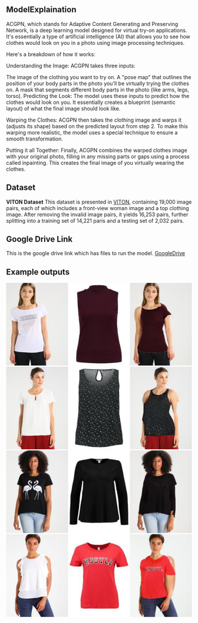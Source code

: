 ## ModelExplaination
ACGPN, which stands for Adaptive Content Generating and Preserving Network, is a deep learning model designed for virtual try-on applications. It's essentially a type of artificial intelligence (AI) that allows you to see how clothes would look on you in a photo  using image processing techniques.

Here's a breakdown of how it works:

Understanding the Image: ACGPN takes three inputs:

The image of the clothing you want to try on.
A "pose map" that outlines the position of your body parts in the photo you'll be virtually trying the clothes on.
A mask that segments different body parts in the photo (like arms, legs, torso).
Predicting the Look:  The model uses these inputs to predict how the clothes would look on you. It essentially creates a blueprint (semantic layout) of what the final image should look like.

Warping the Clothes:  ACGPN then takes the clothing image and warps it (adjusts its shape)  based on the predicted layout from step 2. To make this warping more realistic, the model uses a special technique to ensure a smooth transformation.

Putting it all Together:  Finally, ACGPN combines the warped clothes image with your original photo, filling in any missing parts or gaps using a process called inpainting. This creates the final image of you virtually wearing the clothes.


## Dataset
**VITON Dataset** This dataset is presented in [VITON](https://github.com/xthan/VITON), containing 19,000 image pairs, each of which includes a front-view woman image and a top clothing image. After removing the invalid image pairs, it yields 16,253 pairs, further splitting into a training set of 14,221 paris and a testing set of 2,032 pairs.

## Google Drive Link
This is the google drive link which has files to run the model. [GoogleDrive](https://drive.google.com/drive/folders/1DnAAE3xFyMa76pYzhIXZOBJy_sx4SiJL?usp=drive_link) 

## Example outputs
![Example outputs](1.png)
![Example outputs](2.png)
![Example outputs](3.png)
![Example outputs](4.png)
